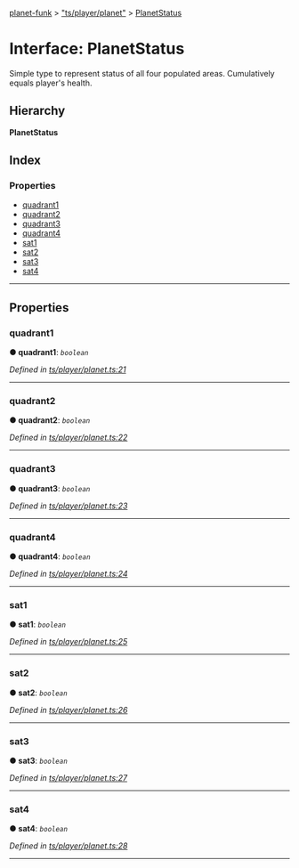 [planet-funk](../README.md) > ["ts/player/planet"](../modules/_ts_player_planet_.md) > [PlanetStatus](../interfaces/_ts_player_planet_.planetstatus.md)

# Interface: PlanetStatus

Simple type to represent status of all four populated areas. Cumulatively equals player's health.

## Hierarchy

**PlanetStatus**

## Index

### Properties

* [quadrant1](_ts_player_planet_.planetstatus.md#quadrant1)
* [quadrant2](_ts_player_planet_.planetstatus.md#quadrant2)
* [quadrant3](_ts_player_planet_.planetstatus.md#quadrant3)
* [quadrant4](_ts_player_planet_.planetstatus.md#quadrant4)
* [sat1](_ts_player_planet_.planetstatus.md#sat1)
* [sat2](_ts_player_planet_.planetstatus.md#sat2)
* [sat3](_ts_player_planet_.planetstatus.md#sat3)
* [sat4](_ts_player_planet_.planetstatus.md#sat4)

---

## Properties

<a id="quadrant1"></a>

###  quadrant1

**● quadrant1**: *`boolean`*

*Defined in [ts/player/planet.ts:21](https://github.com/WilliamRADFunk/planet-funk/blob/1ee2f92/src/ts/player/planet.ts#L21)*

___
<a id="quadrant2"></a>

###  quadrant2

**● quadrant2**: *`boolean`*

*Defined in [ts/player/planet.ts:22](https://github.com/WilliamRADFunk/planet-funk/blob/1ee2f92/src/ts/player/planet.ts#L22)*

___
<a id="quadrant3"></a>

###  quadrant3

**● quadrant3**: *`boolean`*

*Defined in [ts/player/planet.ts:23](https://github.com/WilliamRADFunk/planet-funk/blob/1ee2f92/src/ts/player/planet.ts#L23)*

___
<a id="quadrant4"></a>

###  quadrant4

**● quadrant4**: *`boolean`*

*Defined in [ts/player/planet.ts:24](https://github.com/WilliamRADFunk/planet-funk/blob/1ee2f92/src/ts/player/planet.ts#L24)*

___
<a id="sat1"></a>

###  sat1

**● sat1**: *`boolean`*

*Defined in [ts/player/planet.ts:25](https://github.com/WilliamRADFunk/planet-funk/blob/1ee2f92/src/ts/player/planet.ts#L25)*

___
<a id="sat2"></a>

###  sat2

**● sat2**: *`boolean`*

*Defined in [ts/player/planet.ts:26](https://github.com/WilliamRADFunk/planet-funk/blob/1ee2f92/src/ts/player/planet.ts#L26)*

___
<a id="sat3"></a>

###  sat3

**● sat3**: *`boolean`*

*Defined in [ts/player/planet.ts:27](https://github.com/WilliamRADFunk/planet-funk/blob/1ee2f92/src/ts/player/planet.ts#L27)*

___
<a id="sat4"></a>

###  sat4

**● sat4**: *`boolean`*

*Defined in [ts/player/planet.ts:28](https://github.com/WilliamRADFunk/planet-funk/blob/1ee2f92/src/ts/player/planet.ts#L28)*

___

